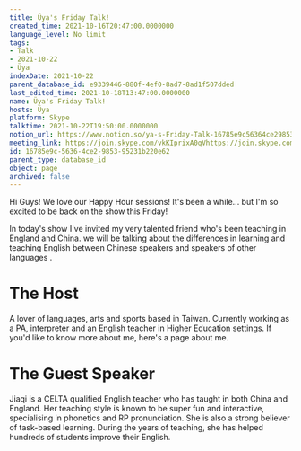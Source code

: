 ```yaml
---
title: Üya's Friday Talk!
created_time: 2021-10-16T20:47:00.0000000
language_level: No limit
tags:
- Talk
- 2021-10-22
- Üya
indexDate: 2021-10-22
parent_database_id: e9339446-880f-4ef0-8ad7-8ad1f507dded
last_edited_time: 2021-10-18T13:47:00.0000000
name: Üya's Friday Talk!
hosts: Üya
platform: Skype
talktime: 2021-10-22T19:50:00.0000000
notion_url: https://www.notion.so/ya-s-Friday-Talk-16785e9c56364ce2985395231b220e62
meeting_link: https://join.skype.com/vkKIprixA0qVhttps://join.skype.com/vkKIprixA0qV
id: 16785e9c-5636-4ce2-9853-95231b220e62
parent_type: database_id
object: page
archived: false
---
```


Hi Guys! 
We love our Happy Hour sessions! It's been a while... but I'm so excited to be back on the show this Friday!  

In today's show I've invited my very talented friend who's been teaching in England and China. 
we will be talking about the  differences in learning and teaching English between Chinese speakers and speakers of other languages .  


# The Host
A lover of languages, arts and sports based in Taiwan. Currently working as a PA, interpreter and an English teacher in Higher Education settings. 
If you'd like to know more about me, here's a page about me. 

# The Guest Speaker
Jiaqi is a CELTA qualified English teacher who has taught in both China and England. Her teaching style is known to be super fun and interactive, specialising in phonetics and RP pronunciation. She is also a strong believer of task-based learning. 
During the years of teaching, she has helped hundreds of students improve their English.
 
 
























